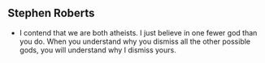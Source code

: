 Stephen Roberts
---------------

* I contend that we are both atheists. I just believe in one fewer god than you do. When you understand why you dismiss all the other possible gods, you will understand why I dismiss yours.

